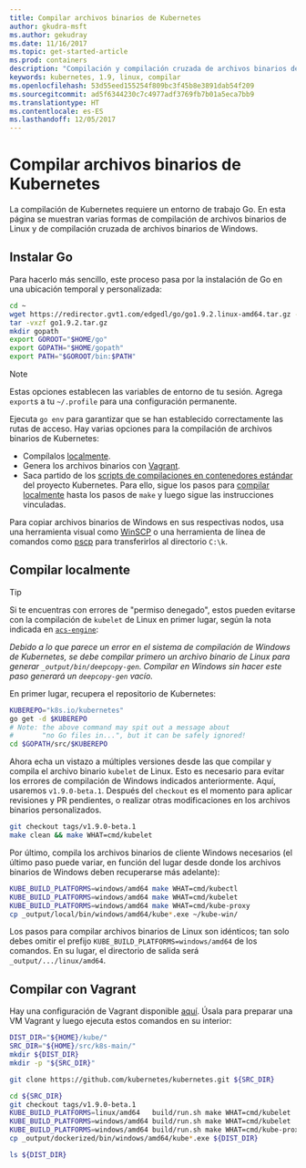 ```yaml
---
title: Compilar archivos binarios de Kubernetes
author: gkudra-msft
ms.author: gekudray
ms.date: 11/16/2017
ms.topic: get-started-article
ms.prod: containers
description: "Compilación y compilación cruzada de archivos binarios de Kubernetes desde el origen."
keywords: kubernetes, 1.9, linux, compilar
ms.openlocfilehash: 53d55eed155254f809bc3f45b8e3891dab54f209
ms.sourcegitcommit: ad5f6344230c7c4977adf3769fb7b01a5eca7bb9
ms.translationtype: HT
ms.contentlocale: es-ES
ms.lasthandoff: 12/05/2017
---
```

# <a name="compiling-kubernetes-binaries"></a>Compilar archivos binarios de Kubernetes #
La compilación de Kubernetes requiere un entorno de trabajo Go. En esta página se muestran varias formas de compilación de archivos binarios de Linux y de compilación cruzada de archivos binarios de Windows.

## <a name="installing-go"></a>Instalar Go ##
Para hacerlo más sencillo, este proceso pasa por la instalación de Go en una ubicación temporal y personalizada:

```bash
cd ~
wget https://redirector.gvt1.com/edgedl/go/go1.9.2.linux-amd64.tar.gz -O go1.9.2.tar.gz
tar -vxzf go1.9.2.tar.gz
mkdir gopath
export GOROOT="$HOME/go"
export GOPATH="$HOME/gopath"
export PATH="$GOROOT/bin:$PATH"
```

> [!Note]  
> Estas opciones establecen las variables de entorno de tu sesión. Agrega `export`s a tu `~/.profile` para una configuración permanente.

Ejecuta `go env` para garantizar que se han establecido correctamente las rutas de acceso. Hay varias opciones para la compilación de archivos binarios de Kubernetes:

  - Compílalos [localmente](#build-locally).
  - Genera los archivos binarios con [Vagrant](#build-with-vagrant).
  - Saca partido de los [scripts de compilaciones en contenedores estándar](https://github.com/kubernetes/kubernetes/tree/master/build#key-scripts) del proyecto Kubernetes. Para ello, sigue los pasos para [compilar localmente](#build-locally) hasta los pasos de `make` y luego sigue las instrucciones vinculadas.

Para copiar archivos binarios de Windows en sus respectivas nodos, usa una herramienta visual como [WinSCP](https://winscp.net/eng/download.php) o una herramienta de línea de comandos como [pscp](https://www.chiark.greenend.org.uk/~sgtatham/putty/latest.html) para transferirlos al directorio `C:\k`.


## <a name="building-locally"></a>Compilar localmente ##
> [!Tip]  
> Si te encuentras con errores de "permiso denegado", estos pueden evitarse con la compilación de `kubelet` de Linux en primer lugar, según la nota indicada en [`acs-engine`](https://github.com/Azure/acs-engine/blob/master/scripts/build-windows-k8s.sh#L176):
>  
> _Debido a lo que parece un error en el sistema de compilación de Windows de Kubernetes, se debe compilar primero un archivo binario de Linux para generar `_output/bin/deepcopy-gen`. Compilar en Windows sin hacer este paso generará un `deepcopy-gen` vacío._

En primer lugar, recupera el repositorio de Kubernetes:

```bash
KUBEREPO="k8s.io/kubernetes"
go get -d $KUBEREPO
# Note: the above command may spit out a message about 
#       "no Go files in...", but it can be safely ignored!
cd $GOPATH/src/$KUBEREPO
```

Ahora echa un vistazo a múltiples versiones desde las que compilar y compila el archivo binario `kubelet` de Linux. Esto es necesario para evitar los errores de compilación de Windows indicados anteriormente. Aquí, usaremos `v1.9.0-beta.1`. Después del `checkout` es el momento para aplicar revisiones y PR pendientes, o realizar otras modificaciones en los archivos binarios personalizados.

```bash
git checkout tags/v1.9.0-beta.1
make clean && make WHAT=cmd/kubelet
```

Por último, compila los archivos binarios de cliente Windows necesarios (el último paso puede variar, en función del lugar desde donde los archivos binarios de Windows deben recuperarse más adelante):

```bash
KUBE_BUILD_PLATFORMS=windows/amd64 make WHAT=cmd/kubectl
KUBE_BUILD_PLATFORMS=windows/amd64 make WHAT=cmd/kubelet
KUBE_BUILD_PLATFORMS=windows/amd64 make WHAT=cmd/kube-proxy
cp _output/local/bin/windows/amd64/kube*.exe ~/kube-win/
```

Los pasos para compilar archivos binarios de Linux son idénticos; tan solo debes omitir el prefijo `KUBE_BUILD_PLATFORMS=windows/amd64` de los comandos. En su lugar, el directorio de salida será `_output/.../linux/amd64`.


## <a name="build-with-vagrant"></a>Compilar con Vagrant ##
Hay una configuración de Vagrant disponible [aquí](https://github.com/Microsoft/SDN/tree/master/Kubernetes/linux/vagrant). Úsala para preparar una VM Vagrant y luego ejecuta estos comandos en su interior:

```bash
DIST_DIR="${HOME}/kube/"
SRC_DIR="${HOME}/src/k8s-main/"
mkdir ${DIST_DIR}
mkdir -p "${SRC_DIR}"

git clone https://github.com/kubernetes/kubernetes.git ${SRC_DIR}

cd ${SRC_DIR}
git checkout tags/v1.9.0-beta.1
KUBE_BUILD_PLATFORMS=linux/amd64   build/run.sh make WHAT=cmd/kubelet
KUBE_BUILD_PLATFORMS=windows/amd64 build/run.sh make WHAT=cmd/kubelet 
KUBE_BUILD_PLATFORMS=windows/amd64 build/run.sh make WHAT=cmd/kube-proxy 
cp _output/dockerized/bin/windows/amd64/kube*.exe ${DIST_DIR}

ls ${DIST_DIR}
```

